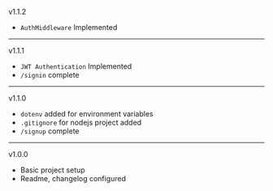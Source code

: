 v1.1.2

- `AuthMiddleware` Implemented

---

v1.1.1

- `JWT Authentication` Implemented
- `/signin` complete

---

v1.1.0

- `dotenv` added for environment variables
- `.gitignore` for nodejs project added
- `/signup` complete

---

v1.0.0

- Basic project setup
- Readme, changelog configured

